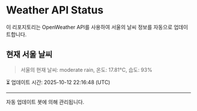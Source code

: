 
# Weather API Status

이 리포지토리는 OpenWeather API를 사용하여 서울의 날씨 정보를 자동으로 업데이트합니다.

## 현재 서울 날씨
> 서울의 현재 날씨: moderate rain, 온도: 17.81°C, 습도: 93%

⏳ 업데이트 시간: 2025-10-12 22:16:48 (UTC)

---
자동 업데이트 봇에 의해 관리됩니다.
